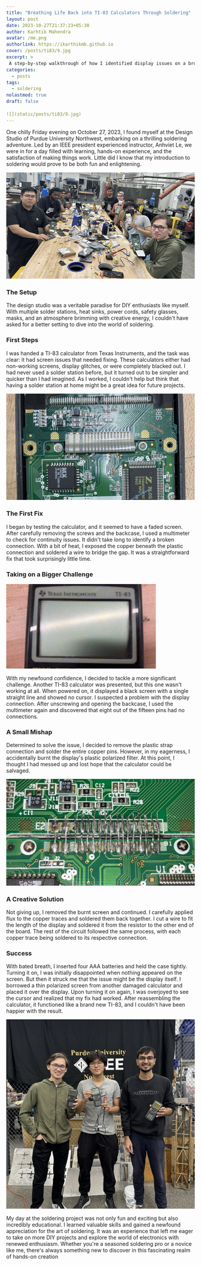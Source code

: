 ```yaml
---
title: "Breathing Life Back into TI-83 Calculators Through Soldering"
layout: post
date: 2023-10-27T21:37:23+05:30
author: Karhtik Mahendra
avatar: /me.png
authorlink: https://ikarthikmb.github.io
cover: /posts/ti83/9.jpg
excerpt: >
 A step-by-step walkthrough of how I identified display issues on a broken TI-83 calculator and brought it back to working condition through soldering.
categories:
  - posts
tags:
  - soldering
nolastmod: true
draft: false

![](static/posts/ti83/9.jpg)
---
```


One chilly Friday evening on October 27, 2023, I found myself at the Design Studio of Purdue University Northwest, embarking on a thrilling soldering adventure. Led by an IEEE president experienced instructor, Anhviet Le, we were in for a day filled with learning, hands-on experience, and the satisfaction of making things work. Little did I know that my introduction to soldering would prove to be both fun and enlightening.

![group holding ti83](https://raw.githubusercontent.com/Ikarthikmb/ikarthikmb.github.io/master/static/posts/ti83/12.jpg)

### The Setup

The design studio was a veritable paradise for DIY enthusiasts like myself. With multiple solder stations, heat sinks, power cords, safety glasses, masks, and an atmosphere brimming with creative energy, I couldn't have asked for a better setting to dive into the world of soldering.

### First Steps

I was handed a TI-83 calculator from Texas Instruments, and the task was clear: it had screen issues that needed fixing. These calculators either had non-working screens, display glitches, or were completely blacked out. I had never used a solder station before, but it turned out to be simpler and quicker than I had imagined. As I worked, I couldn't help but think that having a solder station at home might be a great idea for future projects.

![cal internal](https://raw.githubusercontent.com/Ikarthikmb/ikarthikmb.github.io/master/static/posts/ti83/3.jpg)

### The First Fix
I began by testing the calculator, and it seemed to have a faded screen. After carefully removing the screws and the backcase, I used a multimeter to check for continuity issues. It didn't take long to identify a broken connection. With a bit of heat, I exposed the copper beneath the plastic connection and soldered a wire to bridge the gap. It was a straightforward fix that took surprisingly little time.

### Taking on a Bigger Challenge

![blank screen ti83](https://raw.githubusercontent.com/Ikarthikmb/ikarthikmb.github.io/master/static/posts/ti83/7.gif#center)

With my newfound confidence, I decided to tackle a more significant challenge. Another TI-83 calculator was presented, but this one wasn't working at all. When powered on, it displayed a black screen with a single straight line and showed no cursor. I suspected a problem with the display connection. After unscrewing and opening the backcase, I used the multimeter again and discovered that eight out of the fifteen pins had no connections.

### A Small Mishap
Determined to solve the issue, I decided to remove the plastic strap connection and solder the entire copper pins. However, in my eagerness, I accidentally burnt the display's plastic polarized filter. At this point, I thought I had messed up and lost hope that the calculator could be salvaged.

![cal internal all soldered](https://raw.githubusercontent.com/Ikarthikmb/ikarthikmb.github.io/master/static/posts/ti83/9.jpg)

### A Creative Solution
Not giving up, I removed the burnt screen and continued. I carefully applied flux to the copper traces and soldered them back together. I cut a wire to fit the length of the display and soldered it from the resistor to the other end of the board. The rest of the circuit followed the same process, with each copper trace being soldered to its respective connection.

### Success
With bated breath, I inserted four AAA batteries and held the case tightly. Turning it on, I was initially disappointed when nothing appeared on the screen. But then it struck me that the issue might be the display itself. I borrowed a thin polarized screen from another damaged calculator and placed it over the display. Upon turning it on again, I was overjoyed to see the cursor and realized that my fix had worked. After reassembling the calculator, it functioned like a brand new TI-83, and I couldn't have been happier with the result.

![final showcase](https://raw.githubusercontent.com/Ikarthikmb/ikarthikmb.github.io/master/static/posts/ti83/14.jpg)

My day at the soldering project was not only fun and exciting but also incredibly educational. I learned valuable skills and gained a newfound appreciation for the art of soldering. It was an experience that left me eager to take on more DIY projects and explore the world of electronics with renewed enthusiasm. Whether you're a seasoned soldering pro or a novice like me, there's always something new to discover in this fascinating realm of hands-on creation

